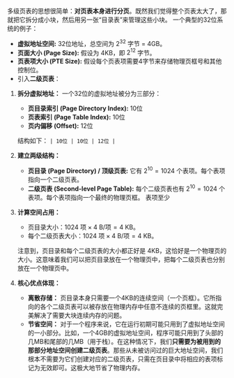 多级页表的思想很简单：**对页表本身进行分页**。既然我们觉得整个页表太大了，那就把它拆分成小块，然后用另一张“目录表”来管理这些小块。
一个典型的32位系统的例子：

*   **虚拟地址空间:** 32位地址，总空间为 $2^{32}$ 字节 = 4GB。
*   **页面大小 (Page Size):** 假设为 4KB，即 $2^{12}$ 字节。
*   **页表项大小 (PTE Size):** 假设每个页表项需要4字节来存储物理页框号和其他控制位。
*  引入**二级页表**：

1.  **拆分虚拟地址：**
    一个32位的虚拟地址被分为三部分：
    *   **页目录索引 (Page Directory Index):** 10位
    *   **页表索引 (Page Table Index):** 10位
    *   **页内偏移 (Offset):** 12位

    结构如下： `| 10位 | 10位 | 12位 |`

2.  **建立两级结构：**
    *   **页目录 (Page Directory) / 顶级页表:** 它有 $2^{10} = 1024$ 个表项。每个表项指向一个二级页表。
    *   **二级页表 (Second-level Page Table):** 每个二级页表也有 $2^{10} = 1024$ 个表项。每个表项指向一个最终的物理页框。 表项至少

3.  **计算空间占用：**
    *   页目录大小：$1024 \text{ 项} \times 4 \text{ B/项} = 4 \text{ KB}$。
    *   每个二级页表大小：$1024 \text{ 项} \times 4 \text{ B/项} = 4 \text{ KB}$。

    注意到，页目录和每个二级页表的大小都正好是 4KB，这恰好是一个物理页的大小。这意味着我们可以把页目录放在一个物理页中，把每个二级页表也分别放在一个物理页中。

4.  **核心优点体现：**
    *   **离散存储：** 页目录本身只需要一个4KB的连续空间（一个页框）。它所指向的各个二级页表可以被存放在物理内存中任意不连续的页框里。这就完美解决了需要大块连续内存的问题。
    *   **节省空间：** 对于一个程序来说，它在运行初期可能只用到了虚拟地址空间的一小部分。比如，一个4GB的虚拟地址空间，程序可能只用到了头部的几MB和尾部的几MB（用于栈）。在这种情况下，我们**只需要为被用到的那部分地址空间创建二级页表**。那些从未被访问过的巨大地址空间，我们根本不需要为它们创建对应的二级页表，只需在页目录中将相应的表项标记为无效即可。这极大地节省了物理内存。




